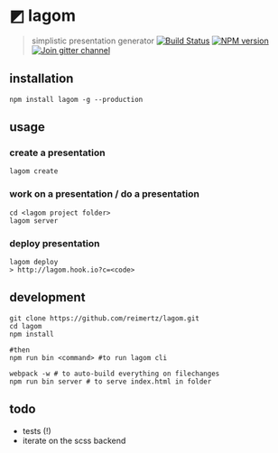 ◩ lagom
====

> simplistic presentation generator
[![Build Status](https://travis-ci.org/reimertz/lagom.svg?branch=master)](https://travis-ci.org/reimert/lagom)
[![NPM version](https://img.shields.io/npm/v/lagom.svg)](https://www.npmjs.com/package/lagom)
[![Join gitter channel](https://badges.gitter.im/reimertz/lagom.svg)](https://gitter.im/reimertz/lagom)


## installation

```
npm install lagom -g --production
```

## usage

### create a presentation
```
lagom create
```

### work on a presentation / do a presentation
```
cd <lagom project folder>
lagom server
```

### deploy presentation
```
lagom deploy
> http://lagom.hook.io?c=<code>
```

## development
```
git clone https://github.com/reimertz/lagom.git
cd lagom
npm install

#then
npm run bin <command> #to run lagom cli

webpack -w # to auto-build everything on filechanges
npm run bin server # to serve index.html in folder
```

## todo

- tests (!)
- iterate on the scss backend

